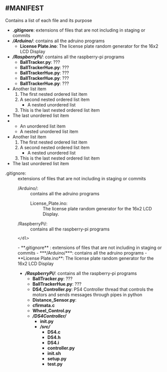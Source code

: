 #MANIFEST
-------

Contains a list of each file and its purpose

*   **.gitignore**: extensions of files that are not including in staging or commits
*   ***/Arduino/***: contains all the adruino programs
	* **License Plate.ino**: The license plate random generator for the 16x2 LCD Display  
* 	***/RaspberryPi/***: contains all the raspberry-pi programs
	* **BallTracker.py**: ???
	* **BallTrackerHue.py**: ???
	* **BallTrackerHue.py**: ???
	* **BallTrackerHue.py**: ???
	* **BallTrackerHue.py**: ???
*   Another list item
    1.  The first nested ordered list item
    2.  A second nested ordered list item
        * A nested unordered list
    3. This is the last nested ordered list item
*   The last unordered list item
*   *   An unordered list item
    * A nested unordered list item
*   Another list item
    1.  The first nested ordered list item
    2.  A second nested ordered list item
        * A nested unordered list
    3. This is the last nested ordered list item
*   The last unordered list item


<dl>
	<dt>.gitignore:</dt>
	<dd>extensions of files that are not including in staging or commits
		<dl>
	   	<dt>/Arduino/:</dt>
	   	<dd>contains all the adruino programs
 		<dl>
 			<dt>License_Plate.ino:</dt>
 			<dd>The license plate random generator for the 16x2 LCD Display.</dd>
		</dl>
 	<dt>/RaspberryPi/:</dt>
 	<dd>contains all the raspberry-pi programs</dd>
 	 		
   	</dl>
</dl>
- **.gitignore** : extensions of files that are not including in staging or commits
- ***/Arduino/***: contains all the adruino programs
	- **License Plate.ino**: The license plate random generator for the 16x2 LCD Display

- ***/RaspberryPi/***: contains all the raspberry-pi programs
  - **BallTracker.py**: ???
  - **BallTrackerHue.py**: ???
  - **DS4_Controller.py**: PS4 Controller thread that controls the motors and sends messages through pipes in python
  - **Distance_Sensor.py**:
  - **cfirmata.c**
  - **Wheel_Control.py**
  - ***/DS4Controller/***
    - **__init__.py**
    - ***/src/***
      - **DS4.c**
      - **DS4.h**
      - **DS4.i**
      - **controller.py**
      - **init.sh**
      - **setup.py**
      - **test.py**	
